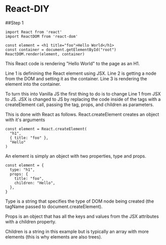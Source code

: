 # React-DIY

##Step 1

```
import React from 'react'
import ReactDOM from 'react-dom'

const element = <h1 title="foo">Hello World</h1>
const container = document.getElementById("root")
ReactDOM.render(element, container)
```

This React code is rendering "Hello World" to the page as an H1.

Line 1 is definining the React element using JSX. Line 2 is getting a node from the DOM and setting it as the container. Line 3 is rendering the element into the container.

To turn this into Vanilla JS the first thing to do is to change Line 1 from JSX to JS. JSX is changed to JS by replacing the code inside of the tags with a createElement call, passing the tag, props, and children as parameters.

This is done with React as follows. React.createElement creates an object with it's arguments

```
const element = React.createElement(
  "h1",
  { title: "foo" },
  "Hello"
)
```

An element is simply an object with two properties, type and props.

```
const element = {
  type: "h1",
  props: {
    title: "foo",
    children: "Hello",
  },
}
```

Type is a string that specifies the type of DOM node being created (the tagName passed to document.createElement).

Props is an object that has all the keys and values from the JSX attributes with a children property.

Children is a string in this example but is typically an array with more elements (this is why elements are also trees).
